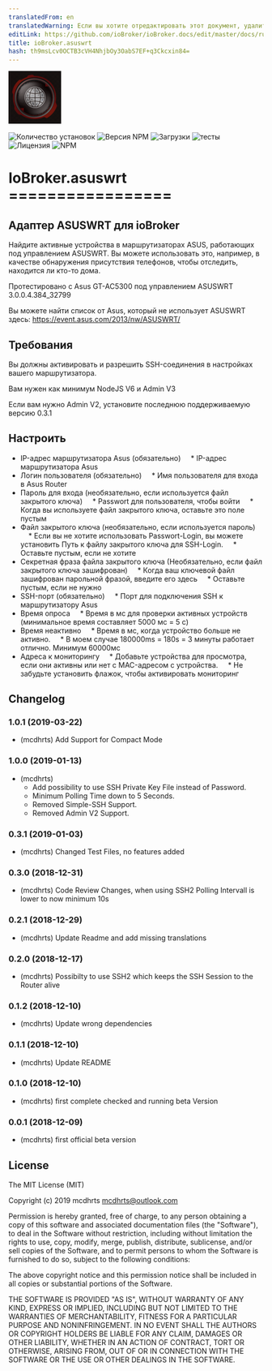 ```yaml
---
translatedFrom: en
translatedWarning: Если вы хотите отредактировать этот документ, удалите поле «translatedFrom», в противном случае этот документ будет снова автоматически переведен
editLink: https://github.com/ioBroker/ioBroker.docs/edit/master/docs/ru/adapterref/iobroker.asuswrt/README.md
title: ioBroker.asuswrt
hash: th9msLcv0OCTB3cVH4NhjbOy3OabS7EF+q3Ckcxin84=
---
```

![логотип](../../../en/adapterref/iobroker.asuswrt/admin/asuswrt.png)

![Количество установок](http://iobroker.live/badges/asuswrt-stable.svg)
![Версия NPM](http://img.shields.io/npm/v/iobroker.asuswrt.svg)
![Загрузки](https://img.shields.io/npm/dm/iobroker.asuswrt.svg)
![тесты](https://api.travis-ci.org/mcdhrts/ioBroker.asuswrt.svg)
![Лицензия](https://img.shields.io/badge/license-MIT-blue.svg?style=flat)
![NPM](https://nodei.co/npm/iobroker.asuswrt.png?downloads=true)

# IoBroker.asuswrt =================
## Адаптер ASUSWRT для ioBroker
Найдите активные устройства в маршрутизаторах ASUS, работающих под управлением ASUSWRT.
Вы можете использовать это, например, в качестве обнаружения присутствия телефонов, чтобы отследить, находится ли кто-то дома.

Протестировано с Asus GT-AC5300 под управлением ASUSWRT 3.0.0.4.384_32799

Вы можете найти список от Asus, который не использует ASUSWRT здесь: https://event.asus.com/2013/nw/ASUSWRT/

## Требования
Вы должны активировать и разрешить SSH-соединения в настройках вашего маршрутизатора.

Вам нужен как минимум NodeJS V6 и Admin V3

Если вам нужно Admin V2, установите последнюю поддерживаемую версию 0.3.1

## Настроить
* IP-адрес маршрутизатора Asus (обязательно)
    * IP-адрес маршрутизатора Asus
* Логин пользователя (обязательно)
    * Имя пользователя для входа в Asus Router
* Пароль для входа (необязательно, если используется файл закрытого ключа)
    * Passwort для пользователя, чтобы войти
    * Когда вы используете файл закрытого ключа, оставьте это поле пустым
* Файл закрытого ключа (необязательно, если используется пароль)
    * Если вы не хотите использовать Passwort-Login, вы можете установить Путь к файлу закрытого ключа для SSH-Login.
    * Оставьте пустым, если не хотите
* Секретная фраза файла закрытого ключа (Необязательно, если файл закрытого ключа зашифрован)
    * Когда ваш ключевой файл зашифрован парольной фразой, введите его здесь
    * Оставьте пустым, если не нужно
* SSH-порт (обязательно)
    * Порт для подключения SSH к маршрутизатору Asus
* Время опроса
    * Время в мс для проверки активных устройств (минимальное время составляет 5000 мс = 5 с)
* Время неактивно
    * Время в мс, когда устройство больше не активно.
    * В моем случае 180000ms = 180s = 3 минуты работает отлично. Минимум 60000мс
* Адреса к мониторингу
    * Добавьте устройства для просмотра, если они активны или нет с MAC-адресом с устройства.
    * Не забудьте установить флажок, чтобы активировать мониторинг

## Changelog

### 1.0.1 (2019-03-22)
* (mcdhrts) Add Support for Compact Mode

### 1.0.0 (2019-01-13)
* (mcdhrts) 
    * Add possibility to use SSH Private Key File instead of Password.
    * Minimum Polling Time down to 5 Seconds.
    * Removed Simple-SSH Support.
    * Removed Admin V2 Support.

### 0.3.1 (2019-01-03)
* (mcdhrts) Changed Test Files, no features added

### 0.3.0 (2018-12-31)
* (mcdhrts) Code Review Changes, when using SSH2 Polling Intervall is lower to now minimum 10s

### 0.2.1 (2018-12-29)
* (mcdhrts) Update Readme and add missing translations

### 0.2.0 (2018-12-17)
* (mcdhrts) Possibilty to use SSH2 which keeps the SSH Session to the Router alive

### 0.1.2 (2018-12-10)
* (mcdhrts) Update wrong dependencies

### 0.1.1 (2018-12-10)
* (mcdhrts) Update README

### 0.1.0 (2018-12-10)
* (mcdhrts) first complete checked and running beta Version

### 0.0.1 (2018-12-09)
* (mcdhrts) first official beta version

## License
The MIT License (MIT)

Copyright (c) 2019 mcdhrts <mcdhrts@outlook.com>

Permission is hereby granted, free of charge, to any person obtaining a copy
of this software and associated documentation files (the "Software"), to deal
in the Software without restriction, including without limitation the rights
to use, copy, modify, merge, publish, distribute, sublicense, and/or sell
copies of the Software, and to permit persons to whom the Software is
furnished to do so, subject to the following conditions:

The above copyright notice and this permission notice shall be included in
all copies or substantial portions of the Software.

THE SOFTWARE IS PROVIDED "AS IS", WITHOUT WARRANTY OF ANY KIND, EXPRESS OR
IMPLIED, INCLUDING BUT NOT LIMITED TO THE WARRANTIES OF MERCHANTABILITY,
FITNESS FOR A PARTICULAR PURPOSE AND NONINFRINGEMENT. IN NO EVENT SHALL THE
AUTHORS OR COPYRIGHT HOLDERS BE LIABLE FOR ANY CLAIM, DAMAGES OR OTHER
LIABILITY, WHETHER IN AN ACTION OF CONTRACT, TORT OR OTHERWISE, ARISING FROM,
OUT OF OR IN CONNECTION WITH THE SOFTWARE OR THE USE OR OTHER DEALINGS IN
THE SOFTWARE.
